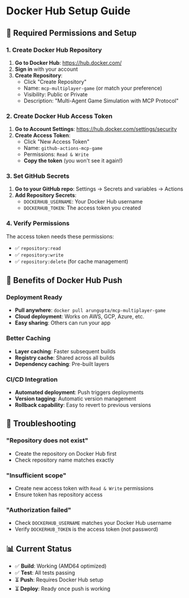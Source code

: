 # Docker Hub Setup Guide

## 🔐 Required Permissions and Setup

### 1. Create Docker Hub Repository

1. **Go to Docker Hub**: https://hub.docker.com/
2. **Sign in** with your account
3. **Create Repository**:
   - Click "Create Repository"
   - Name: `mcp-multiplayer-game` (or match your preference)
   - Visibility: Public or Private
   - Description: "Multi-Agent Game Simulation with MCP Protocol"

### 2. Create Docker Hub Access Token

1. **Go to Account Settings**: https://hub.docker.com/settings/security
2. **Create Access Token**:
   - Click "New Access Token"
   - Name: `github-actions-mcp-game`
   - Permissions: `Read & Write`
   - **Copy the token** (you won't see it again!)

### 3. Set GitHub Secrets

1. **Go to your GitHub repo**: Settings → Secrets and variables → Actions
2. **Add Repository Secrets**:
   - `DOCKERHUB_USERNAME`: Your Docker Hub username
   - `DOCKERHUB_TOKEN`: The access token you created

### 4. Verify Permissions

The access token needs these permissions:
- ✅ `repository:read`
- ✅ `repository:write`
- ✅ `repository:delete` (for cache management)

## 🚀 Benefits of Docker Hub Push

### **Deployment Ready**
- **Pull anywhere**: `docker pull arungupta/mcp-multiplayer-game`
- **Cloud deployment**: Works on AWS, GCP, Azure, etc.
- **Easy sharing**: Others can run your app

### **Better Caching**
- **Layer caching**: Faster subsequent builds
- **Registry cache**: Shared across all builds
- **Dependency caching**: Pre-built layers

### **CI/CD Integration**
- **Automated deployment**: Push triggers deployments
- **Version tagging**: Automatic version management
- **Rollback capability**: Easy to revert to previous versions

## 🔧 Troubleshooting

### **"Repository does not exist"**
- Create the repository on Docker Hub first
- Check repository name matches exactly

### **"Insufficient scope"**
- Create new access token with `Read & Write` permissions
- Ensure token has repository access

### **"Authorization failed"**
- Check `DOCKERHUB_USERNAME` matches your Docker Hub username
- Verify `DOCKERHUB_TOKEN` is the access token (not password)

## 📊 Current Status

- ✅ **Build**: Working (AMD64 optimized)
- ✅ **Test**: All tests passing
- ⏳ **Push**: Requires Docker Hub setup
- ⏳ **Deploy**: Ready once push is working
